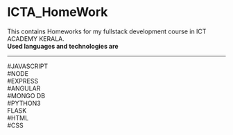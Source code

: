 # ICTA_HomeWork
This contains Homeworks for my fullstack development course in ICT ACADEMY KERALA.<br>
<b>Used languages and technologies are</b><br><hr>
#JAVASCRIPT<br>
#NODE<br>#EXPRESS<br>#ANGULAR<br>#MONGO DB<br>
#PYTHON3<br>FLASK<br>
#HTML<br>
#CSS<br>
